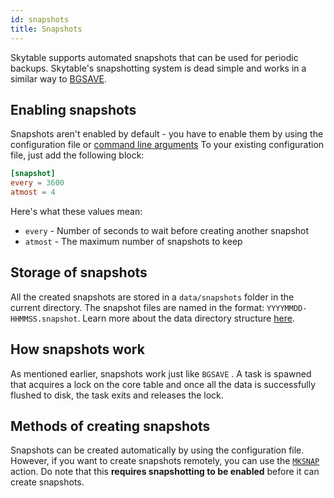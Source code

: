 ```yaml
---
id: snapshots
title: Snapshots
---
```

Skytable supports automated snapshots that can be used for periodic backups. 
Skytable's snapshotting system is dead simple and works in a similar way to [BGSAVE](persistence).

## Enabling snapshots

Snapshots aren't enabled by default - you have to enable them by using the configuration file  or [command line arguments](config-cmd) To your existing configuration file, just add the following block:

``` toml
[snapshot]
every = 3600
atmost = 4
```

Here's what these values mean:

* `every` - Number of seconds to wait before creating another snapshot
* `atmost` - The maximum number of snapshots to keep

## Storage of snapshots

All the created snapshots are stored in a `data/snapshots` folder in the current directory.
The snapshot files are named in the format: `YYYYMMDD-HHMMSS.snapshot`. Learn more about the data directory
structure [here](persistence/#data-directory-structure).

## How snapshots work

As mentioned earlier, snapshots work just like `BGSAVE` . A task is spawned that acquires a lock on the core table and once all the data is successfully flushed to disk, the task exits and releases the lock.

## Methods of creating snapshots

Snapshots can be created automatically by using the configuration file. However, if you want to create snapshots remotely, you can use the [ `MKSNAP` ](actions/mksnap) action. Do note that this **requires snapshotting to be enabled** before it can create snapshots.
